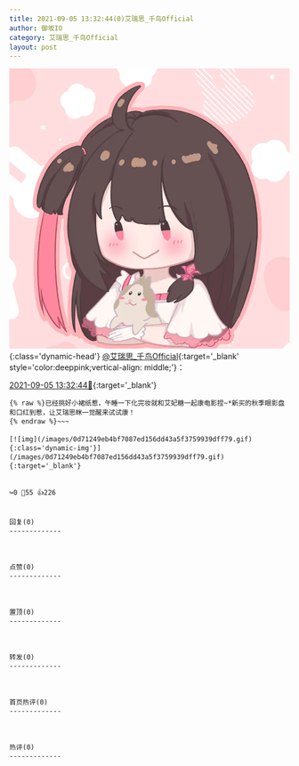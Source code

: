 ```yaml
---
title: 2021-09-05 13:32:44(0)艾瑞思_千鸟Official
author: 御坂IO
category: 艾瑞思_千鸟Official
layout: post
---
```


![img](/images/7e08840c56f251de28bdf766b647bd5fe9a5d50a.jpg){:class='dynamic-head'}
[@艾瑞思_千鸟Official](https://space.bilibili.com/1090010845/dynamic){:target='_blank' style='color:deeppink;vertical-align: middle;'}：

[2021-09-05 13:32:44🔗](https://t.bilibili.com/566856501063882988){:target='_blank'}

~~~
{% raw %}已经挑好小裙纸惹，午睡一下化完妆就和艾妃糖一起康电影捏~*新买的秋季眼影盘和口红到惹，让艾瑞思眯一觉醒来试试康！
{% endraw %}~~~

[![img](/images/0d71249eb4bf7087ed156dd43a5f3759939dff79.gif){:class='dynamic-img'}](/images/0d71249eb4bf7087ed156dd43a5f3759939dff79.gif){:target='_blank'}


↪️0 💬55 👍226


回复(0)
-------------



点赞(0)
-------------



置顶(0)
-------------



转发(0)
-------------



首页热评(0)
-------------



热评(0)
-------------



